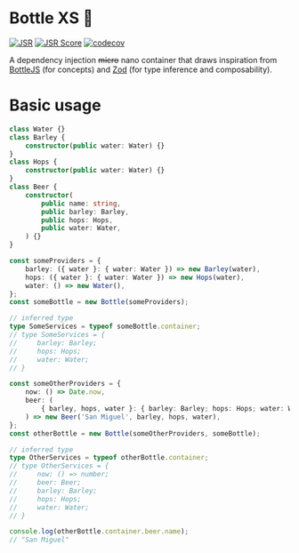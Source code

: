 # Bottle XS 👕
[![JSR](https://jsr.io/badges/@esroyo/bottlexs)](https://jsr.io/@esroyo/bottlexs) [![JSR Score](https://jsr.io/badges/@esroyo/bottlexs/score)](https://jsr.io/@esroyo/bottlexs) [![codecov](https://codecov.io/gh/esroyo/bottlexs/graph/badge.svg?token=K4YA3R80FB)](https://codecov.io/gh/esroyo/bottlexs)

A dependency injection ~~micro~~ nano container that draws inspiration from [BottleJS](https://www.npmjs.com/package/bottlejs) (for concepts) and [Zod](https://www.npmjs.com/package/zod) (for type inference and composability).

# Basic usage

```ts
class Water {}
class Barley {
    constructor(public water: Water) {}
}
class Hops {
    constructor(public water: Water) {}
}
class Beer {
    constructor(
        public name: string,
        public barley: Barley,
        public hops: Hops,
        public water: Water,
    ) {}
}

const someProviders = {
    barley: ({ water }: { water: Water }) => new Barley(water),
    hops: ({ water }: { water: Water }) => new Hops(water),
    water: () => new Water(),
};
const someBottle = new Bottle(someProviders);

// inferred type
type SomeServices = typeof someBottle.container;
// type SomeServices = {
//     barley: Barley;
//     hops: Hops;
//     water: Water;
// }

const someOtherProviders = {
    now: () => Date.now,
    beer: (
        { barley, hops, water }: { barley: Barley; hops: Hops; water: Water },
    ) => new Beer('San Miguel', barley, hops, water),
};
const otherBottle = new Bottle(someOtherProviders, someBottle);

// inferred type
type OtherServices = typeof otherBottle.container;
// type OtherServices = {
//     now: () => number;
//     beer: Beer;
//     barley: Barley;
//     hops: Hops;
//     water: Water;
// }

console.log(otherBottle.container.beer.name);
// "San Miguel"
```
